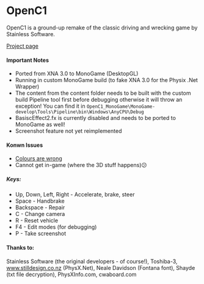 # OpenC1

OpenC1 is a ground-up remake of the classic driving and wrecking game by Stainless Software.

[Project page](http://1amstudios.com/projects/openc1)

#### Important Notes
 * Ported from XNA 3.0 to MonoGame (DesktopGL)
 * Running in custom MonoGame build (to fake XNA 3.0 for the Physix .Net Wrapper)
 * The content from the content folder needs to be built with the custom build Pipeline tool first before debugging otherwise it will throw an exception! You can find it in
 ``` OpenC1_MonoGame\MonoGame-develop\Tools\Pipeline\bin\Windows\AnyCPU\Debug ```
 * BasiscEffect2.fx is currently disabled and needs to be ported to MonoGame as well!
 * Screenshot feature not yet reimplemented

 #### Konwn Issues
 * [Colours are wrong](https://twitter.com/Memorix101/status/1088748699986071552?s=20)
 * Cannot get in-game (where the 3D stuff happens)😕

##### Keys:
 * Up, Down, Left, Right - Accelerate, brake, steer
 * Space - Handbrake
 * Backspace - Repair
 * C - Change camera
 * R - Reset vehicle
 * F4 - Edit modes (for debugging)
 * P - Take screenshot
 
#### Thanks to:
  Stainless Software (the original developers - of course!), Toshiba-3,
  www.stilldesign.co.nz (PhysX.Net), Neale Davidson (Fontana font),
  Shayde (txt file decryption), PhysXInfo.com, cwaboard.com